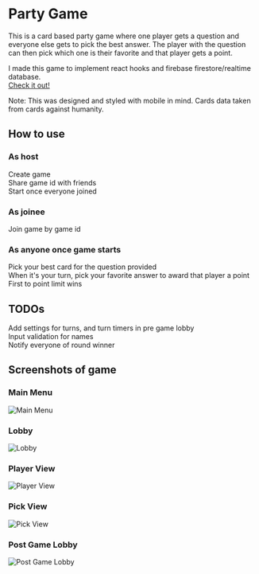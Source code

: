 # Party Game

This is a card based party game where one player gets a question and everyone else gets to pick the best answer.
The player with the question can then pick which one is their favorite and that player gets a point.

I made this game to implement react hooks and firebase firestore/realtime database.  
[Check it out!](https://ioan-pop.github.io/Party-Game/)  

Note: This was designed and styled with mobile in mind. Cards data taken from cards against humanity.

## How to use

### As host
Create game  
Share game id with friends  
Start once everyone joined

### As joinee
Join game by game id

### As anyone once game starts
Pick your best card for the question provided  
When it's your turn, pick your favorite answer to award that player a point  
First to point limit wins

## TODOs
Add settings for turns, and turn timers in pre game lobby  
Input validation for names  
Notify everyone of round winner

## Screenshots of game

### Main Menu
![Main Menu](Screenshots/mainmenu.PNG)

### Lobby
![Lobby](Screenshots/lobby.PNG)

### Player View
![Player View](Screenshots/playerview.PNG)

### Pick View
![Pick View](Screenshots/pickview.PNG)

### Post Game Lobby
![Post Game Lobby](Screenshots/postgame.PNG)